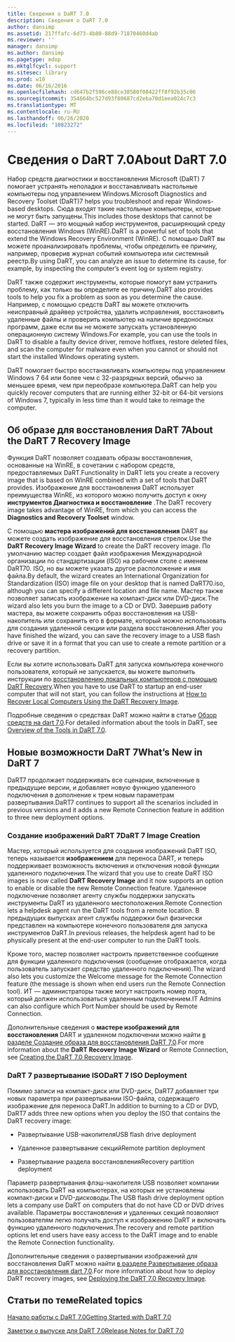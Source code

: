 ```yaml
---
title: Сведения о DaRT 7.0
description: Сведения о DaRT 7.0
author: dansimp
ms.assetid: 217ffafc-6d73-4b80-88d9-71870460d4ab
ms.reviewer: ''
manager: dansimp
ms.author: dansimp
ms.pagetype: mdop
ms.mktglfcycl: support
ms.sitesec: library
ms.prod: w10
ms.date: 06/16/2016
ms.openlocfilehash: cd647b2f596ce88ce38580f08422ff8f92b35c06
ms.sourcegitcommit: 354664bc527d93f80687cd2eba70d1eea024c7c3
ms.translationtype: MT
ms.contentlocale: ru-RU
ms.lasthandoff: 06/26/2020
ms.locfileid: "10823272"
---
```

# <span data-ttu-id="337af-103">Сведения о DaRT 7.0</span><span class="sxs-lookup"><span data-stu-id="337af-103">About DaRT 7.0</span></span>


<span data-ttu-id="337af-104">Набор средств диагностики и восстановления Microsoft (DaRT) 7 помогает устранять неполадки и восстанавливать настольные компьютеры под управлением Windows.</span><span class="sxs-lookup"><span data-stu-id="337af-104">Microsoft Diagnostics and Recovery Toolset (DaRT)7 helps you troubleshoot and repair Windows-based desktops.</span></span> <span data-ttu-id="337af-105">Сюда входят такие настольные компьютеры, которые не могут быть запущены.</span><span class="sxs-lookup"><span data-stu-id="337af-105">This includes those desktops that cannot be started.</span></span> <span data-ttu-id="337af-106">DaRT — это мощный набор инструментов, расширяющий среду восстановления Windows (WinRE).</span><span class="sxs-lookup"><span data-stu-id="337af-106">DaRT is a powerful set of tools that extend the Windows Recovery Environment (WinRE).</span></span> <span data-ttu-id="337af-107">С помощью DaRT вы можете проанализировать проблемы, чтобы определить ее причину, например, проверив журнал событий компьютера или системный реестр.</span><span class="sxs-lookup"><span data-stu-id="337af-107">By using DaRT, you can analyze an issue to determine its cause, for example, by inspecting the computer’s event log or system registry.</span></span>

<span data-ttu-id="337af-108">DaRT также содержит инструменты, которые помогут вам устранить проблему, как только вы определите ее причину.</span><span class="sxs-lookup"><span data-stu-id="337af-108">DaRT also provides tools to help you fix a problem as soon as you determine the cause.</span></span> <span data-ttu-id="337af-109">Например, с помощью средств DaRT вы можете отключить неисправный драйвер устройства, удалить исправления, восстановить удаленные файлы и проверить компьютер на наличие вредоносных программ, даже если вы не можете запускать установленную операционную систему Windows.</span><span class="sxs-lookup"><span data-stu-id="337af-109">For example, you can use the tools in DaRT to disable a faulty device driver, remove hotfixes, restore deleted files, and scan the computer for malware even when you cannot or should not start the installed Windows operating system.</span></span>

<span data-ttu-id="337af-110">DaRT помогает быстро восстанавливать компьютеры под управлением Windows 7 64 или более чем с 32-разрядных версий, обычно за меньшее время, чем при переобразе компьютера.</span><span class="sxs-lookup"><span data-stu-id="337af-110">DaRT can help you quickly recover computers that are running either 32-bit or 64-bit versions of Windows 7, typically in less time than it would take to reimage the computer.</span></span>

## <span data-ttu-id="337af-111">Об образе для восстановления DaRT 7</span><span class="sxs-lookup"><span data-stu-id="337af-111">About the DaRT 7 Recovery Image</span></span>


<span data-ttu-id="337af-112">Функция DaRT позволяет создавать образы восстановления, основанные на WinRE, в сочетании с набором средств, предоставляемых DaRT.</span><span class="sxs-lookup"><span data-stu-id="337af-112">Functionality in DaRT lets you create a recovery image that is based on WinRE combined with a set of tools that DaRT provides.</span></span> <span data-ttu-id="337af-113">Изображение для восстановления DaRT использует преимущества WinRE, из которого можно получить доступ к окну **инструментов Диагностика и восстановление** .</span><span class="sxs-lookup"><span data-stu-id="337af-113">The DaRT recovery image takes advantage of WinRE, from which you can access the **Diagnostics and Recovery Toolset** window.</span></span>

<span data-ttu-id="337af-114">С помощью **мастера изображений для восстановления** DART вы можете создать изображение для восстановления стрелок.</span><span class="sxs-lookup"><span data-stu-id="337af-114">Use the **DaRT Recovery Image Wizard** to create the DaRT recovery image.</span></span> <span data-ttu-id="337af-115">По умолчанию мастер создает файл изображения Международной организации по стандартизации (ISO) на рабочем столе с именем DaRT70. ISO, но вы можете указать другое расположение и имя файла.</span><span class="sxs-lookup"><span data-stu-id="337af-115">By default, the wizard creates an International Organization for Standardization (ISO) image file on your desktop that is named DaRT70.iso, although you can specify a different location and file name.</span></span> <span data-ttu-id="337af-116">Мастер также позволяет записать изображение на компакт-диск или DVD-диск.</span><span class="sxs-lookup"><span data-stu-id="337af-116">The wizard also lets you burn the image to a CD or DVD.</span></span> <span data-ttu-id="337af-117">Завершив работу мастера, вы можете сохранить образ восстановления на USB-накопитель или сохранить его в формате, который можно использовать для создания удаленной секции или раздела восстановления.</span><span class="sxs-lookup"><span data-stu-id="337af-117">After you have finished the wizard, you can save the recovery image to a USB flash drive or save it in a format that you can use to create a remote partition or a recovery partition.</span></span>

<span data-ttu-id="337af-118">Если вы хотите использовать DaRT для запуска компьютера конечного пользователя, который не запускается, вы можете выполнить инструкции по [восстановлению локальных компьютеров с помощью DaRT Recovery](how-to-recover-local-computers-using-the-dart-recovery-image-dart-7.md).</span><span class="sxs-lookup"><span data-stu-id="337af-118">When you have to use DaRT to startup an end-user computer that will not start, you can follow the instructions at [How to Recover Local Computers Using the DaRT Recovery Image](how-to-recover-local-computers-using-the-dart-recovery-image-dart-7.md).</span></span>

<span data-ttu-id="337af-119">Подробные сведения о средствах DaRT можно найти в статье [Обзор средств на dart 7,0](overview-of-the-tools-in-dart-70-new-ia.md).</span><span class="sxs-lookup"><span data-stu-id="337af-119">For detailed information about the tools in DaRT, see [Overview of the Tools in DaRT 7.0](overview-of-the-tools-in-dart-70-new-ia.md).</span></span>

## <a href="" id="what-s-new-in-dart-7"></a><span data-ttu-id="337af-120">Новые возможности DaRT 7</span><span class="sxs-lookup"><span data-stu-id="337af-120">What’s New in DaRT 7</span></span>


<span data-ttu-id="337af-121">DaRT7 продолжает поддерживать все сценарии, включенные в предыдущие версии, и добавляет новую функцию удаленного подключения в дополнение к трем новым параметрам развертывания.</span><span class="sxs-lookup"><span data-stu-id="337af-121">DaRT7 continues to support all the scenarios included in previous versions and it adds a new Remote Connection feature in addition to three new deployment options.</span></span>

### <span data-ttu-id="337af-122">Создание изображений DaRT 7</span><span class="sxs-lookup"><span data-stu-id="337af-122">DaRT 7 Image Creation</span></span>

<span data-ttu-id="337af-123">Мастер, который используется для создания изображений DaRT ISO, теперь называется **изображением** для переноса DART, и теперь поддерживает возможность включения и отключения новой функции удаленного подключения.</span><span class="sxs-lookup"><span data-stu-id="337af-123">The wizard that you use to create DaRT ISO images is now called **DaRT Recovery Image** and it now supports an option to enable or disable the new Remote Connection feature.</span></span> <span data-ttu-id="337af-124">Удаленное подключение позволяет агенту службы поддержки запускать инструменты DaRT из удаленного местоположения.</span><span class="sxs-lookup"><span data-stu-id="337af-124">Remote Connection lets a helpdesk agent run the DaRT tools from a remote location.</span></span> <span data-ttu-id="337af-125">В предыдущих выпусках агент службы поддержки был физически представлен на компьютере конечного пользователя для запуска инструментов DaRT.</span><span class="sxs-lookup"><span data-stu-id="337af-125">In previous releases, the helpdesk agent had to be physically present at the end-user computer to run the DaRT tools.</span></span>

<span data-ttu-id="337af-126">Кроме того, мастер позволяет настроить приветственное сообщение для функции удаленного подключения (сообщение отображается, когда пользователь запускает средство удаленного подключения).</span><span class="sxs-lookup"><span data-stu-id="337af-126">The wizard also lets you customize the Welcome message for the Remote Connection feature (the message is shown when end users run the Remote Connection tool).</span></span> <span data-ttu-id="337af-127">ИТ — администраторы также могут настроить номер порта, который должен использоваться удаленным подключением.</span><span class="sxs-lookup"><span data-stu-id="337af-127">IT Admins can also configure which Port Number should be used by Remote Connection.</span></span>

<span data-ttu-id="337af-128">Дополнительные сведения о **мастере изображений для восстановления** DART и удаленном подключении можно найти [в разделе Создание образа для восстановления DaRT 7,0](creating-the-dart-70-recovery-image-dart-7.md).</span><span class="sxs-lookup"><span data-stu-id="337af-128">For more information about the **DaRT Recovery Image Wizard** or Remote Connection, see [Creating the DaRT 7.0 Recovery Image](creating-the-dart-70-recovery-image-dart-7.md).</span></span>

### <span data-ttu-id="337af-129">DaRT 7 развертывание ISO</span><span class="sxs-lookup"><span data-stu-id="337af-129">DaRT 7 ISO Deployment</span></span>

<span data-ttu-id="337af-130">Помимо записи на компакт-диск или DVD-диск, DaRT7 добавляет три новых параметра при развертывании ISO-файла, содержащего изображение для переноса DaRT.</span><span class="sxs-lookup"><span data-stu-id="337af-130">In addition to burning to a CD or DVD, DaRT7 adds three new options when you deploy the ISO that contains the DaRT recovery image:</span></span>

-   <span data-ttu-id="337af-131">Развертывание USB-накопителя</span><span class="sxs-lookup"><span data-stu-id="337af-131">USB flash drive deployment</span></span>

-   <span data-ttu-id="337af-132">Удаленное развертывание секций</span><span class="sxs-lookup"><span data-stu-id="337af-132">Remote partition deployment</span></span>

-   <span data-ttu-id="337af-133">Развертывание раздела восстановления</span><span class="sxs-lookup"><span data-stu-id="337af-133">Recovery partition deployment</span></span>

<span data-ttu-id="337af-134">Параметр развертывания флэш-накопителя USB позволяет компании использовать DaRT на компьютерах, на которых не установлены компакт-диски и DVD-дисководы.</span><span class="sxs-lookup"><span data-stu-id="337af-134">The USB flash drive deployment option lets a company use DaRT on computers that do not have CD or DVD drives available.</span></span> <span data-ttu-id="337af-135">Параметры восстановления и удаленных секций позволяют пользователям легко получать доступ к изображению DaRT и включать функцию удаленного подключения.</span><span class="sxs-lookup"><span data-stu-id="337af-135">The recovery and remote partition options let end users have easy access to the DaRT image and to enable the Remote Connection functionality.</span></span>

<span data-ttu-id="337af-136">Дополнительные сведения о развертывании изображений для восстановления DaRT можно найти [в разделе Развертывание образа для восстановления dart 7,0](deploying-the-dart-70-recovery-image-dart-7.md).</span><span class="sxs-lookup"><span data-stu-id="337af-136">For more information about how to deploy DaRT recovery images, see [Deploying the DaRT 7.0 Recovery Image](deploying-the-dart-70-recovery-image-dart-7.md).</span></span>

## <span data-ttu-id="337af-137">Статьи по теме</span><span class="sxs-lookup"><span data-stu-id="337af-137">Related topics</span></span>


[<span data-ttu-id="337af-138">Начало работы с DaRT 7.0</span><span class="sxs-lookup"><span data-stu-id="337af-138">Getting Started with DaRT 7.0</span></span>](getting-started-with-dart-70-new-ia.md)

[<span data-ttu-id="337af-139">Заметки о выпуске для DaRT 7.0</span><span class="sxs-lookup"><span data-stu-id="337af-139">Release Notes for DaRT 7.0</span></span>](release-notes-for-dart-70-new-ia.md)

 

 





